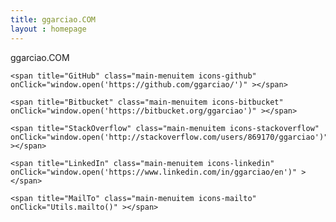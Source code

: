 ```yaml
---
title: ggarciao.COM
layout : homepage
---
```


<div class="main-icon icons-cloud"></div>
<div class="title-big">ggarciao.COM</div>
<div class="main-menu">
    <span title="Blog" class="main-menuitem icons-jekyll" style="margin-left: 3vw"></span>

    <span title="GitHub" class="main-menuitem icons-github" onClick="window.open('https://github.com/ggarciao/')" ></span>
  
    <span title="Bitbucket" class="main-menuitem icons-bitbucket" onClick="window.open('https://bitbucket.org/ggarciao')" ></span>
  
    <span title="StackOverflow" class="main-menuitem icons-stackoverflow" onClick="window.open('http://stackoverflow.com/users/869170/ggarciao')" ></span>
  
    <span title="LinkedIn" class="main-menuitem icons-linkedin" onClick="window.open('https://www.linkedin.com/in/ggarciao/en')" ></span>   
  
    <span title="MailTo" class="main-menuitem icons-mailto" onClick="Utils.mailto()" ></span>
</div>
